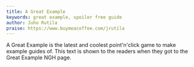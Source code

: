 ```yaml
---
title: A Great Example
keywords: great example, spoiler free guide
author: Juho Rutila
praise: https://www.buymeacoffee.com/jrutila
---
```


A Great Example is the latest and coolest point'n'click game to make example guides of.
This text is shown to the readers when they got to the Great Example NGH page.
